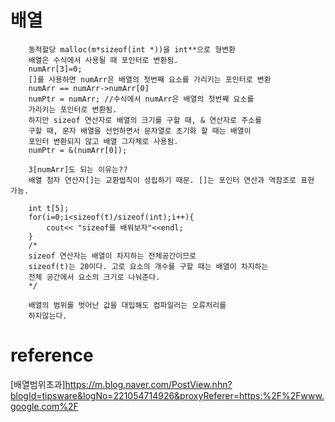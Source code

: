 # 배열
```
    동적할당 malloc(m*sizeof(int *))을 int**으로 형변환
    배열은 수식에서 사용될 때 포인터로 변환됨.   
    numArr[3]=0; 
    []를 사용하면 numArr은 배열의 첫번째 요소를 가리키는 포인터로 변환
    numArr == numArr->numArr[0]
    numPtr = numArr; //수식에서 numArr은 배열의 첫번째 요소를
    가리키는 포인터로 변환됨.
    하지만 sizeof 연산자로 배열의 크기를 구할 때, & 연산자로 주소를
    구할 때, 문자 배열을 선언하면서 문자열로 초기화 할 때는 배열이
    포인터 변환되지 않고 배열 그자체로 사용됨.
    numPtr = &(numArr[0]);

    3[numArr]도 되는 이유는??
    배열 첨자 연산자[]는 교환법칙이 성립하기 때문. []는 포인터 연산과 역참조로 표현 가능.
    
    int t[5];
    for(i=0;i<sizeof(t)/sizeof(int);i++){
        cout<< "sizeof를 배워보자"<<endl;
    }
    /*
    sizeof 연산자는 배열이 차지하는 전체공간이므로
    sizeof(t)는 20이다. 고로 요소의 개수를 구할 때는 배열이 차지하는
    전체 공간에서 요소의 크기로 나눠준다.
    */
    
    배열의 범위를 벗어난 값을 대입해도 컴파일러는 오류처리를
    하지않는다.
```    
# reference
[배열범위초과]https://m.blog.naver.com/PostView.nhn?blogId=tipsware&logNo=221054714926&proxyReferer=https:%2F%2Fwww.google.com%2F